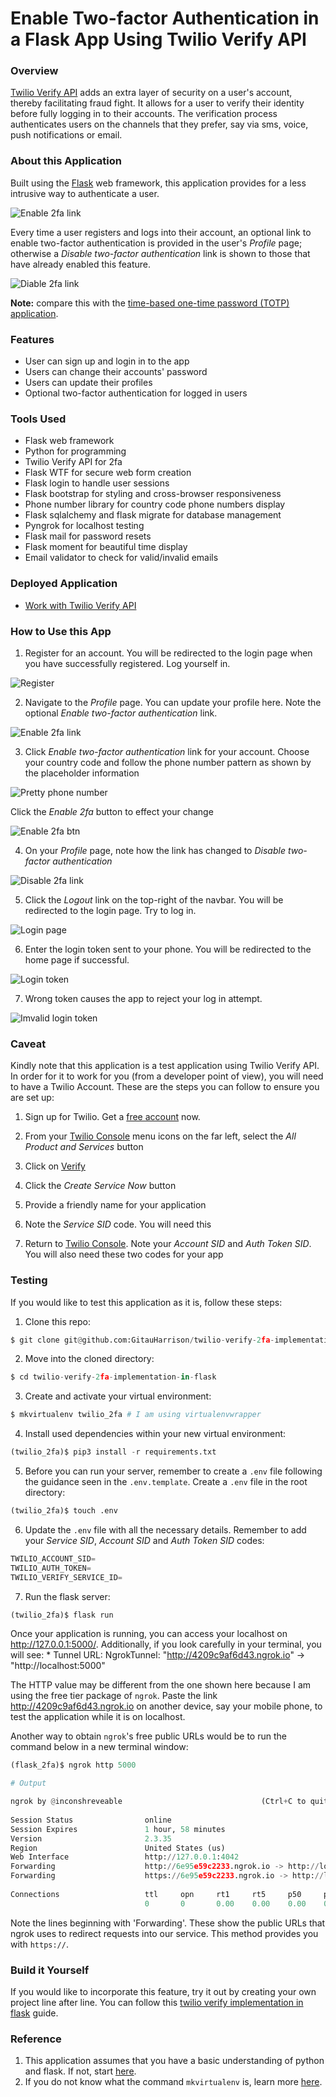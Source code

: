 # Enable Two-factor Authentication in a Flask App Using Twilio Verify API


### Overview

[Twilio Verify API](https://www.twilio.com/verify) adds an extra layer of security on a user's account, thereby facilitating fraud fight. It allows for a user to verify their identity before fully logging in to their accounts. The verification process authenticates users on the channels that they prefer, say via sms, voice, push notifications or email.

### About this Application

Built using the [Flask](https://flask.palletsprojects.com/en/1.1.x/) web framework, this application provides for a less intrusive way to authenticate a user.

![Enable 2fa link](app/static/images/enable_2fa_link.png)

Every time a user registers and logs into their account, an optional link to enable two-factor authentication is provided in the user's _Profile_ page; otherwise a _Disable two-factor authentication_ link is shown to those that have already enabled this feature.

![Diable 2fa link](app/static/images/disable_2fa_link.png)

**Note:** compare this with the [time-based one-time password (TOTP) application](https://github.com/GitauHarrison/how-to-implement-time-based-two-factor-auth-in-flask).

### Features

* User can sign up and login in to the app
* Users can change their accounts' password
* Users can update their profiles
* Optional two-factor authentication for logged in users

### Tools Used

* Flask web framework
* Python for programming
* Twilio Verify API for 2fa
* Flask WTF for secure web form creation
* Flask login to handle user sessions
* Flask bootstrap for styling and cross-browser responsiveness
* Phone number library for country code phone numbers display
* Flask sqlalchemy and flask migrate for database management
* Pyngrok for localhost testing
* Flask mail for password resets
* Flask moment for beautiful time display
* Email validator to check for valid/invalid emails

### Deployed Application

* [Work with Twilio Verify API](https://twilio-verify-2fa-test.herokuapp.com/)

### How to Use this App

1. Register for an account. You will be redirected to the login page when you have successfully registered. Log yourself in.

![Register](app/static/images/register.png)

2. Navigate to the _Profile_ page. You can update your profile here. Note the optional _Enable two-factor authentication_ link.

![Enable 2fa link](app/static/images/enable_2fa_link.png)

3. Click _Enable two-factor authentication_ link for your account. Choose your country code and follow the phone number pattern as shown by the placeholder information

![Pretty phone number](app/static/images/pretty_intl_phone_numbers.png)

Click the _Enable 2fa_ button to effect your change

![Enable 2fa btn](app/static/images/enable_2fa_btn.png)


4. On your _Profile_ page, note how the link has changed to _Disable two-factor authentication_

![Disable 2fa link](app/static/images/disable_2fa_link.png)

5. Click the _Logout_ link on the top-right of the navbar. You will be redirected to the login page. Try to log in.

![Login page](app/static/images/login.png)

6. Enter the login token sent to your phone. You will be redirected to the home page if successful.

![Login token](app/static/images/login_2fa_token.png)

7. Wrong token causes the app to reject your log in attempt.

![Imvalid login token](app/static/images/invalid_login_token.png)

### Caveat

Kindly note that this application is a test application using Twilio Verify API. In order for it to work for you (from a developer point of view), you will need to have a Twilio Account. These are the steps you can follow to ensure you are set up:

1. Sign up for Twilio. Get a [free account](https://www.twilio.com/try-twilio?promo=WNPWrR) now.

2. From your [Twilio Console](https://www.twilio.com/console) menu icons on the far left, select the _All Product and Services_ button
3. Click on [Verify](https://www.twilio.com/console/verify/services)
4. Click the _Create Service Now_ button
5. Provide a friendly name for your application
6. Note the _Service SID_ code. You will need this
7. Return to [Twilio Console](https://www.twilio.com/console). Note your _Account SID_ and _Auth Token SID_. You will also need these two codes for your app 

### Testing

If you would like to test this application as it is, follow these steps:

1. Clone this repo:

```python
$ git clone git@github.com:GitauHarrison/twilio-verify-2fa-implementation-in-flask.git
```

2. Move into the cloned directory:

```python
$ cd twilio-verify-2fa-implementation-in-flask
```

3. Create and activate your virtual environment:

```python
$ mkvirtualenv twilio_2fa # I am using virtualenvwrapper
```

4. Install used dependencies within your new virtual environment:

```python
(twilio_2fa)$ pip3 install -r requirements.txt
```
5. Before you can run your server, remember to create a `.env` file following the guidance seen in the `.env.template`. Create a `.env` file in the root directory:

```python
(twilio_2fa)$ touch .env
```

6. Update the `.env` file with all the necessary details. Remember to add your _Service SID_, _Account SID_ and _Auth Token SID_ codes:

```python
TWILIO_ACCOUNT_SID=
TWILIO_AUTH_TOKEN=
TWILIO_VERIFY_SERVICE_ID=
```

7. Run the flask server:

```python
(twilio_2fa)$ flask run
```

Once your application is running, you can access your localhost on http://127.0.0.1:5000/. Additionally, if you look carefully in your terminal, you will see: * Tunnel URL: NgrokTunnel: "http://4209c9af6d43.ngrok.io" -> "http://localhost:5000"

The HTTP value may be different from the one shown here because I am using the free tier package of `ngrok`. Paste the link http://4209c9af6d43.ngrok.io on another device, say your mobile phone, to test the application while it is on localhost.

Another way to obtain `ngrok`'s free public URLs would be to run the command below in a new terminal window:

```python
(flask_2fa)$ ngrok http 5000

# Output

ngrok by @inconshreveable                               (Ctrl+C to quit)
                                                                        
Session Status                online                                    
Session Expires               1 hour, 58 minutes                        
Version                       2.3.35                                    
Region                        United States (us)                        
Web Interface                 http://127.0.0.1:4042                     
Forwarding                    http://6e95e59c2233.ngrok.io -> http://loc
Forwarding                    https://6e95e59c2233.ngrok.io -> http://lo
                                                                        
Connections                   ttl     opn     rt1     rt5     p50     p9
                              0       0       0.00    0.00    0.00    0.

```

Note the lines beginning with 'Forwarding'. These show the public URLs that ngrok uses to redirect requests into our service. This method provides you with `https://`.

### Build it Yourself

If you would like to incorporate this feature, try it out by creating your own project line after line. You can follow this [twilio verify implementation in flask](https://github.com/GitauHarrison/notes/blob/master/twilio_verify_2fa.md) guide.

### Reference

1. This application assumes that you have a basic understanding of python and flask. If not, start [here](https://gitauharrison-blog.herokuapp.com/personal-blog).
2. If you do not know what the command `mkvirtualenv` is, learn more [here](https://gitauharrison-blog.herokuapp.com/virtualenvwrapper).